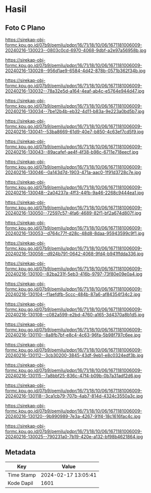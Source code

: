# Hasil

## Foto C Plano

https://sirekap-obj-formc.kpu.go.id/07b9/pemilu/pdpr/16/71/18/10/06/1671181006009-20240216-130023--0803c0cd-6970-4068-9dbf-a2e97a56958b.jpg

https://sirekap-obj-formc.kpu.go.id/07b9/pemilu/pdpr/16/71/18/10/06/1671181006009-20240216-130028--956d1ae9-6584-4d42-878b-0571b362f34b.jpg

https://sirekap-obj-formc.kpu.go.id/07b9/pemilu/pdpr/16/71/18/10/06/1671181006009-20240216-130032--78a32e5d-a164-4eaf-ab4c-e5764e944d47.jpg

https://sirekap-obj-formc.kpu.go.id/07b9/pemilu/pdpr/16/71/18/10/06/1671181006009-20240216-130034--7be12b4b-eb32-4d11-b83a-9e223a0bd5b7.jpg

https://sirekap-obj-formc.kpu.go.id/07b9/pemilu/pdpr/16/71/18/10/06/1671181006009-20240216-130041--53ba8669-61d9-40e7-b850-4c63ef7cd5f9.jpg

https://sirekap-obj-formc.kpu.go.id/07b9/pemilu/pdpr/16/71/18/10/06/1671181006009-20240216-130043--89acafef-ae4f-4f38-b98c-6711e718eecf.jpg

https://sirekap-obj-formc.kpu.go.id/07b9/pemilu/pdpr/16/71/18/10/06/1671181006009-20240216-130046--0a143d7d-1903-471a-aac0-1f91d3728c7e.jpg

https://sirekap-obj-formc.kpu.go.id/07b9/pemilu/pdpr/16/71/18/10/06/1671181006009-20240216-130048--2a04237a-4ff3-44fb-9a46-2268c9444ea1.jpg

https://sirekap-obj-formc.kpu.go.id/07b9/pemilu/pdpr/16/71/18/10/06/1671181006009-20240216-130050--72597c57-4fa6-4689-82f1-bf2a674d807f.jpg

https://sirekap-obj-formc.kpu.go.id/07b9/pemilu/pdpr/16/71/18/10/06/1671181006009-20240216-130053--d764c77f-d28c-48d8-8daa-95943599c9f1.jpg

https://sirekap-obj-formc.kpu.go.id/07b9/pemilu/pdpr/16/71/18/10/06/1671181006009-20240216-130056--d924b791-0642-4068-9fd4-b941ffdda336.jpg

https://sirekap-obj-formc.kpu.go.id/07b9/pemilu/pdpr/16/71/18/10/06/1671181006009-20240216-130100--82ba231f-5eb3-416b-9797-73f80e09e0a4.jpg

https://sirekap-obj-formc.kpu.go.id/07b9/pemilu/pdpr/16/71/18/10/06/1671181006009-20240216-130104--f1aefdfb-5ccc-484b-87a6-af84354f34c2.jpg

https://sirekap-obj-formc.kpu.go.id/07b9/pemilu/pdpr/16/71/18/10/06/1671181006009-20240216-130108--c082a599-e2bd-4760-a165-3d4370a8b1d5.jpg

https://sirekap-obj-formc.kpu.go.id/07b9/pemilu/pdpr/16/71/18/10/06/1671181006009-20240216-130110--8a8fb7bf-e8c4-4c63-96fa-5b98f797c6ee.jpg

https://sirekap-obj-formc.kpu.go.id/07b9/pemilu/pdpr/16/71/18/10/06/1671181006009-20240216-130112--3cb30200-3845-43df-9eb1-e8c0324edf3b.jpg

https://sirekap-obj-formc.kpu.go.id/07b9/pemilu/pdpr/16/71/18/10/06/1671181006009-20240216-130115--7a8bbf25-836c-47f4-b09b-0b7a31adf2d6.jpg

https://sirekap-obj-formc.kpu.go.id/07b9/pemilu/pdpr/16/71/18/10/06/1671181006009-20240216-130118--3ca1cb79-707b-4ab7-814d-4324c3550a3c.jpg

https://sirekap-obj-formc.kpu.go.id/07b9/pemilu/pdpr/16/71/18/10/06/1671181006009-20240216-130120--9b990989-7e3a-4267-91f4-18c1616fac4c.jpg

https://sirekap-obj-formc.kpu.go.id/07b9/pemilu/pdpr/16/71/18/10/06/1671181006009-20240216-130025--790231a0-7b19-420e-a132-bf98b4621864.jpg


## Metadata

| Key        | Value               |
| ---------- | ------------------- |
| Time Stamp | 2024-02-17 13:05:41 |
| Kode Dapil | 1601                |



